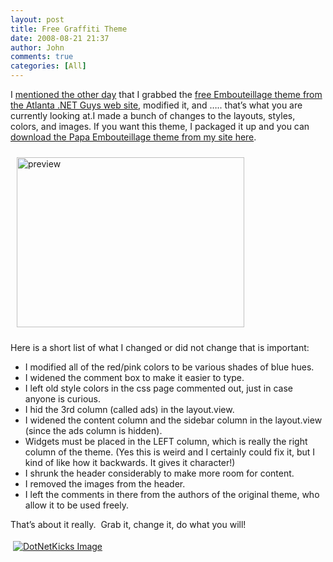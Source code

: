 ```yaml
---
layout: post
title: Free Graffiti Theme
date: 2008-08-21 21:37
author: John
comments: true
categories: [All]
---
```

<p>I <a href="/all/a-new-look-for-my-graffiti-cms-theme/">mentioned the other day</a> that I grabbed the <a href="http://www.devcow.com/blogs/adnrg/archive/2008/02/22/10-new-graffiti-cms-themes.aspx">free Embouteillage theme from the Atlanta .NET Guys web site</a>, modified it, and ….. that’s what you are currently looking at.I made a bunch of changes to the layouts, styles, colors, and images. If you want this theme, I packaged it up and you can <a href="/wp-content/uploads/files/downloads/PapaEmbouteillage.rar">download the Papa Embouteillage theme from my site here</a>.</p>  <p><a href="/wp-content/uploads/files/media/image/WindowsLiveWriter/FreeGraffitiTheme_12D2F/preview_2.png"><img title="preview" style="margin: 10px" height="272" alt="preview" src="/wp-content/uploads/files/media/image/WindowsLiveWriter/FreeGraffitiTheme_12D2F/preview_thumb.png" width="364" /></a></p>  <p>Here is a short list of what I changed or did not change that is important:</p>  <ul>   <li>I modified all of the red/pink colors to be various shades of blue hues. </li>    <li>I widened the comment box to make it easier to type. </li>    <li>I left old style colors in the css page commented out, just in case anyone is curious. </li>    <li>I hid the 3rd column (called ads) in the layout.view. </li>    <li>I widened the content column and the sidebar column in the layout.view (since the ads column is hidden). </li>    <li>Widgets must be placed in the LEFT column, which is really the right column of the theme. (Yes this is weird and I certainly could fix it, but I kind of like how it backwards. It gives it character!) </li>    <li>I shrunk the header considerably to make more room for content. </li>    <li>I removed the images from the header. </li>    <li>I left the comments in there from the authors of the original theme, who allow it to be used freely. </li> </ul>  <p>That’s about it really.&#160; Grab it, change it, do what you will!</p><div class="wlWriterHeaderFooter" style="text-align:left; margin:0px; padding:4px 4px 4px 4px;"><a href="http://www.dotnetkicks.com/kick/?url=/all/free-graffiti-theme/"><img src="http://www.dotnetkicks.com/Services/Images/KickItImageGenerator.ashx?url=/all/free-graffiti-theme/&amp;bgcolor=0080C0&amp;fgcolor=FFFFFF&amp;border=000000&amp;cbgcolor=D4E1ED&amp;cfgcolor=000000" alt="DotNetKicks Image" border="0/"></a></div><div class="wlWriterHeaderFooter" style="text-align:left; margin:0px; padding:4px 4px 4px 4px;"><script type="text/javascript"><!-- var dzone_url = '/all/free-graffiti-theme/'; var dzone_title = 'Free Graffiti Theme'; var dzone_blurb = 'Free Graffiti Theme'; var dzone_style = '1'; --></script><script language="javascript" src="http://widgets.dzone.com/widgets/zoneit.js"></script> </div>

